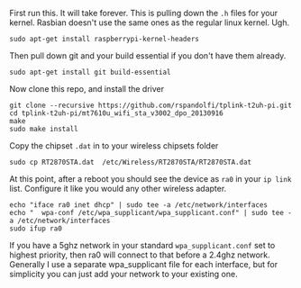 First run this. It will take forever. This is pulling down
the `.h` files for your kernel. Rasbian doesn't use the same
ones as the regular linux kernel. Ugh.
```
sudo apt-get install raspberrypi-kernel-headers
```

Then pull down git and your build essential if you don't have them already.
```
sudo apt-get install git build-essential
```

Now clone this repo, and install the driver
```
git clone --recursive https://github.com/rspandolfi/tplink-t2uh-pi.git
cd tplink-t2uh-pi/mt7610u_wifi_sta_v3002_dpo_20130916
make
sudo make install
```

Copy the chipset `.dat` in to your wireless chipsets folder
```
sudo cp RT2870STA.dat  /etc/Wireless/RT2870STA/RT2870STA.dat
```

At this point, after a reboot you should see the device as
`ra0` in your `ip link` list. Configure it like you would
any other wireless adapter.
```
echo "iface ra0 inet dhcp" | sudo tee -a /etc/network/interfaces
echo "	wpa-conf /etc/wpa_supplicant/wpa_supplicant.conf" | sudo tee -a /etc/network/interfaces
sudo ifup ra0
```

If you have a 5ghz network in your standard `wpa_supplicant.conf`
set to highest priority, then ra0 will connect to that before
a 2.4ghz network. Generally I use a separate wpa_supplicant file
for each interface, but for simplicity you can just add your
network to your existing one.
